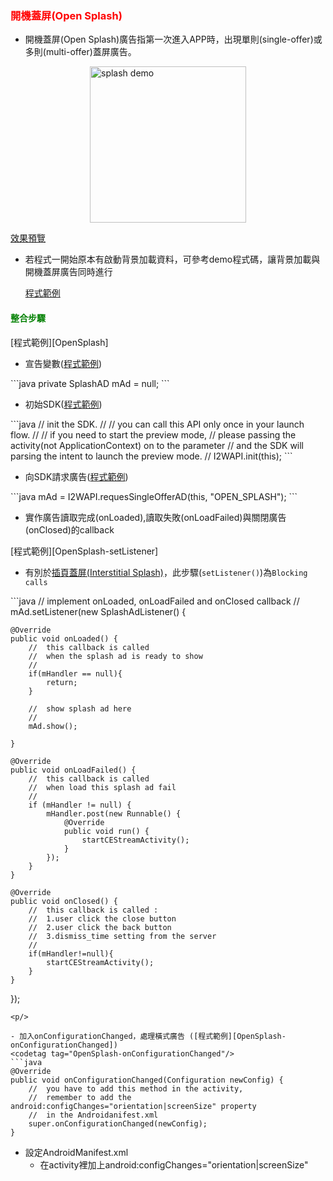 <h3 id='opensplash' style='color:red'>開機蓋屏(Open Splash)</h3>

- 開機蓋屏(Open Splash)廣告指第一次進入APP時，出現單則(single-offer)或多則(multi-offer)蓋屏廣告。

<a href="https://s3.cn-north-1.amazonaws.com.cn/intowow-common/preview/SPLASH2_VIDEO_GENERAL_P_ICLICK.html" target="_blank">
<img style="display:block; margin:auto;" src="https://s3.cn-north-1.amazonaws.com.cn/intowow-common/preview/img/splash2-demo.png" alt="splash demo" width="250">
<a/>

<p/>
<a target="_blank" href="https://s3.cn-north-1.amazonaws.com.cn/intowow-common/preview/SPLASH2_VIDEO_GENERAL_P_ICLICK.html" target="_blank">
效果預覽
<a/>
<p/>

- 若程式一開始原本有啟動背景加載資料，可參考demo程式碼，讓背景加載與開機蓋屏廣告同時進行<p/>[程式範例][OpenSplash-BackgroundTask]
<p/>

<h4 id='opensplash-1' style='color:green'>整合步驟</h4>

<p/>
[程式範例][OpenSplash]
<p/>

- 宣告變數([程式範例][OpenSplash-mAd])
<codetag tag="OpenSplash-mAd"/>
```java
private SplashAD mAd = null;
```
<p/>

- 初始SDK([程式範例][I2WAPI-init])
<codetag tag="I2WAPInit"/>
```java
//	init the SDK.
//
//	you can call this API only once in your launch flow.
//
//	if you need to start the preview mode, 
//	please passing the activity(not ApplicationContext) on to the parameter
//	and the SDK will parsing the intent to launch the preview mode.
//
I2WAPI.init(this);
```
<p/>

- 向SDK請求廣告([程式範例][OpenSplash-request])

<codetag tag="OpenSplash-request"/>
```java
mAd = I2WAPI.requesSingleOfferAD(this, "OPEN_SPLASH");
```
<p/>

- 實作廣告讀取完成(onLoaded),讀取失敗(onLoadFailed)與關閉廣告(onClosed)的callback

<p/>[程式範例][OpenSplash-setListener]<p/>

- 有別於[插頁蓋屏(Interstitial Splash)](../interstitial.md)，此步驟(`setListener()`)為`Blocking calls`

<codetag tag="OpenSplash-setListener"/>
```java
//	implement onLoaded, onLoadFailed and onClosed callback
//
mAd.setListener(new SplashAdListener() {

	@Override
	public void onLoaded() {
		//	this callback is called 
		//	when the splash ad is ready to show
		//
		if(mHandler == null){
			return;
		}

		//	show splash ad here
		//
		mAd.show();

	}

	@Override
	public void onLoadFailed() {
		//	this callback is called
		//	when load this splash ad fail
		//
		if (mHandler != null) {
			mHandler.post(new Runnable() {
				@Override
				public void run() {
					startCEStreamActivity();
				}
			});
		}
	}

	@Override
	public void onClosed() {
		//	this callback is called :
		//	1.user click the close button
		//	2.user click the back button
		//	3.dismiss_time setting from the server
		//
		if(mHandler!=null){
			startCEStreamActivity();
		}
	}
});
```
<p/>

- 加入onConfigurationChanged，處理橫式廣告 ([程式範例][OpenSplash-onConfigurationChanged])
<codetag tag="OpenSplash-onConfigurationChanged"/>
```java
@Override
public void onConfigurationChanged(Configuration newConfig) {
	//	you have to add this method in the activity,
	//	remember to add the android:configChanges="orientation|screenSize" property
	//	in the Androidanifest.xml
	super.onConfigurationChanged(newConfig);
}
```
<p/>


- 設定AndroidManifest.xml
	- 在activity裡加上android:configChanges="orientation|screenSize"


[OpenSplash-onConfigurationChanged]:https://github.com/ddad-daniel/CrystalExpressSDK-CN-Demo/tree/master//src/com/intowow/crystalexpress/cedemo/CEOpenSplashActivity.java#L29 "CEOpenSplashActivity.java" 
[OpenSplash-setListener]:https://github.com/ddad-daniel/CrystalExpressSDK-CN-Demo/tree/master//src/com/intowow/crystalexpress/cedemo/CEOpenSplashActivity.java#L83 "CEOpenSplashActivity.java" 
[OpenSplash-request]:https://github.com/ddad-daniel/CrystalExpressSDK-CN-Demo/tree/master//src/com/intowow/crystalexpress/cedemo/CEOpenSplashActivity.java#L78 "CEOpenSplashActivity.java" 
[I2WAPI-init]:https://github.com/ddad-daniel/CrystalExpressSDK-CN-Demo/tree/master//src/com/intowow/crystalexpress/cedemo/CEOpenSplashActivity.java#L46 "CEOpenSplashActivity.java" 
[OpenSplash-mAd]:https://github.com/ddad-daniel/CrystalExpressSDK-CN-Demo/tree/master//src/com/intowow/crystalexpress/cedemo/CEOpenSplashActivity.java#L25 "CEOpenSplashActivity.java" 
[OpenSplash-BackgroundTask]:https://github.com/ddad-daniel/CrystalExpressSDK-CN-Demo/tree/master//src/com/intowow/crystalexpress/opensplash/OpenSplashActivity.java#L58 "OpenSplashActivity.java" 
[OpenSplash]:https://github.com/ddad-daniel/CrystalExpressSDK-CN-Demo/tree/master//src/com/intowow/crystalexpress/cedemo/CEOpenSplashActivity.java#L14 "CEOpenSplashActivity.java" 
